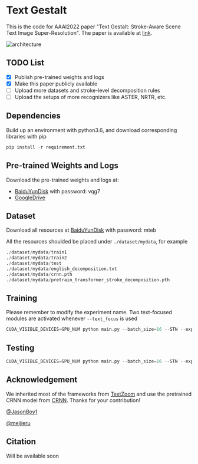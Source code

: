 # Text Gestalt

This is the code for AAAI2022 paper "Text Gestalt: Stroke-Aware Scene Text Image Super-Resolution". The paper is available at [link](https://arxiv.org/pdf/2112.08171.pdf).

![architecture](./image/architecture.png)

## TODO List
* [x] Publish pre-trained weights and logs
* [x] Make this paper publicly available
* [ ] Upload more datasets and stroke-level decomposition rules
* [ ] Upload the setups of more recognizers like ASTER, NRTR, etc.
 
## Dependencies
Build up an environment with python3.6, and download corresponding libraries with pip
```python
pip install -r requirement.txt
```

## Pre-trained Weights and Logs
Download the pre-trained weights and logs at:
- [BaiduYunDisk](https://pan.baidu.com/s/1c0DqmKkw5_uB6njPhmm-2g) with password: vqg7
- [GoogleDrive](https://drive.google.com/file/d/1hoeKzZ5cf0IghZ5dptNmYvJYcnVLoSQ5/view?usp=sharing)

## Dataset
Download all resources at [BaiduYunDisk](https://pan.baidu.com/s/1MeFKnF5tWiL7ts00SHLM2A) with password: mteb

All the resources shoulded be placed under ```./dataset/mydata```, for example
```python
./dataset/mydata/train1
./dataset/mydata/train2
./dataset/mydata/test
./dataset/mydata/english_decomposition.txt
./dataset/mydata/crnn.pth
./dataset/mydata/pretrain_transformer_stroke_decomposition.pth
```


## Training
Please remember to modify the experiment name. Two text-focused modules are activated whenever ```--text_focus``` is used
```python
CUDA_VISIBLE_DEVICES=GPU_NUM python main.py --batch_size=16 --STN --exp_name EXP_NAME --text_focus 
```

## Testing
```python
CUDA_VISIBLE_DEVICES=GPU_NUM python main.py --batch_size=16 --STN --exp_name EXP_NAME --text_focus --resume YOUR_MODEL --test --test_data_dir ./dataset/mydata/test
```

## Acknowledgement
We inherited most of the frameworks from [TextZoom](https://github.com/JasonBoy1/TextZoom) and use the pretrained CRNN model from [CRNN](https://github.com/meijieru/crnn.pytorch).
Thanks for your contribution! 

[@JasonBoy1](https://github.com/JasonBoy1) 

[@meijieru](https://github.com/meijieru)


## Citation
Will be available soon
